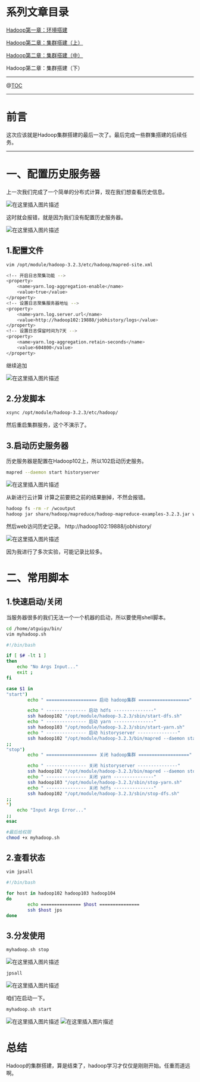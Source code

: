 # 系列文章目录
[Hadoop第一章：环境搭建](https://blog.csdn.net/weixin_50835854/article/details/124135328)

[Hadoop第二章：集群搭建（上）](https://blog.csdn.net/weixin_50835854/article/details/124152234?spm=1001.2014.3001.5501)

[Hadoop第二章：集群搭建（中）](https://blog.csdn.net/weixin_50835854/article/details/124194723)

Hadoop第二章：集群搭建（下）


---

@[TOC](文章目录)

---

# 前言
这次应该就是Hadoop集群搭建的最后一次了。最后完成一些群集搭建的后续任务。

---


# 一、配置历史服务器
上一次我们完成了一个简单的分布式计算，现在我们想查看历史信息。

![在这里插入图片描述](https://img-blog.csdnimg.cn/c2c620b3bb0e49beb817e01077e597f5.png?x-oss-process=image/watermark,type_d3F5LXplbmhlaQ,shadow_50,text_Q1NETiBA6LaF5ZOlLS0=,size_20,color_FFFFFF,t_70,g_se,x_16)

这时就会报错，就是因为我们没有配置历史服务器。

![在这里插入图片描述](https://img-blog.csdnimg.cn/69f1d66ec296471983e971090a3f7630.png?x-oss-process=image/watermark,type_d3F5LXplbmhlaQ,shadow_50,text_Q1NETiBA6LaF5ZOlLS0=,size_20,color_FFFFFF,t_70,g_se,x_16)

## 1.配置文件

```bash
vim /opt/module/hadoop-3.2.3/etc/hadoop/mapred-site.xml 

<!-- 开启日志聚集功能 -->
<property>
    <name>yarn.log-aggregation-enable</name>
    <value>true</value>
</property>
<!-- 设置日志聚集服务器地址 -->
<property>  
    <name>yarn.log.server.url</name>  
    <value>http://hadoop102:19888/jobhistory/logs</value>
</property>
<!-- 设置日志保留时间为7天 -->
<property>
    <name>yarn.log-aggregation.retain-seconds</name>
    <value>604800</value>
</property>
```
继续追加

![在这里插入图片描述](https://img-blog.csdnimg.cn/2c13328c44c94a6bbfb23172d9b833be.png?x-oss-process=image/watermark,type_d3F5LXplbmhlaQ,shadow_50,text_Q1NETiBA6LaF5ZOlLS0=,size_20,color_FFFFFF,t_70,g_se,x_16)
## 2.分发脚本

```bash
xsync /opt/module/hadoop-3.2.3/etc/hadoop/
```
然后重启集群服务，这个不演示了。
## 3.启动历史服务器
历史服务器是配置在Hadoop102上，所以102启动历史服务。
```bash
mapred --daemon start historyserver
```

![在这里插入图片描述](https://img-blog.csdnimg.cn/65a379d6c03f418f89ac73906f105164.png?x-oss-process=image/watermark,type_d3F5LXplbmhlaQ,shadow_50,text_Q1NETiBA6LaF5ZOlLS0=,size_20,color_FFFFFF,t_70,g_se,x_16)

从新进行云计算
计算之前要把之前的结果删掉，不然会报错。

```bash
hadoop fs -rm -r /wcoutput
hadoop jar share/hadoop/mapreduce/hadoop-mapreduce-examples-3.2.3.jar wordcount /wcinput /wcoutput
```
然后web访问历史记录。
http://hadoop102:19888/jobhistory/

![在这里插入图片描述](https://img-blog.csdnimg.cn/4e960afe09f640f6b45fafb2b3f8bdac.png?x-oss-process=image/watermark,type_d3F5LXplbmhlaQ,shadow_50,text_Q1NETiBA6LaF5ZOlLS0=,size_20,color_FFFFFF,t_70,g_se,x_16)

因为我进行了多次实验，可能记录比较多。


# 二、常用脚本
## 1.快速启动/关闭
当服务器很多的我们无法一个一个机器的启动，所以要使用shell脚本。

```bash
cd /home/atguigu/bin/
vim myhadoop.sh

#!/bin/bash

if [ $# -lt 1 ]
then
    echo "No Args Input..."
    exit ;
fi

case $1 in
"start")
        echo " =================== 启动 hadoop集群 ==================="

        echo " --------------- 启动 hdfs ---------------"
        ssh hadoop102 "/opt/module/hadoop-3.2.3/sbin/start-dfs.sh"
        echo " --------------- 启动 yarn ---------------"
        ssh hadoop103 "/opt/module/hadoop-3.2.3/sbin/start-yarn.sh"
        echo " --------------- 启动 historyserver ---------------"
        ssh hadoop102 "/opt/module/hadoop-3.2.3/bin/mapred --daemon start historyserver"
;;
"stop")
        echo " =================== 关闭 hadoop集群 ==================="

        echo " --------------- 关闭 historyserver ---------------"
        ssh hadoop102 "/opt/module/hadoop-3.2.3/bin/mapred --daemon stop historyserver"
        echo " --------------- 关闭 yarn ---------------"
        ssh hadoop103 "/opt/module/hadoop-3.2.3/sbin/stop-yarn.sh"
        echo " --------------- 关闭 hdfs ---------------"
        ssh hadoop102 "/opt/module/hadoop-3.2.3/sbin/stop-dfs.sh"
;;
*)
    echo "Input Args Error..."
;;
esac

#最后给权限
chmod +x myhadoop.sh
```

## 2.查看状态

```bash
vim jpsall

#!/bin/bash

for host in hadoop102 hadoop103 hadoop104
do
        echo =============== $host ===============
        ssh $host jps
done

```
## 3.分发使用

```bash
myhadoop.sh stop
```

![在这里插入图片描述](https://img-blog.csdnimg.cn/fc2c931272c740e3b85273ec9b518359.png?x-oss-process=image/watermark,type_d3F5LXplbmhlaQ,shadow_50,text_Q1NETiBA6LaF5ZOlLS0=,size_20,color_FFFFFF,t_70,g_se,x_16)

```bash
jpsall
```

![在这里插入图片描述](https://img-blog.csdnimg.cn/3c200bcf9e11427482b90a6330cd2de0.png)

咱们在启动一下。

```bash
myhadoop.sh start
```

![在这里插入图片描述](https://img-blog.csdnimg.cn/b8a9a83163ea4fc5815adc6f96cc23b3.png)
![在这里插入图片描述](https://img-blog.csdnimg.cn/30cbed7d39914d53b5fe20519703f3c2.png?x-oss-process=image/watermark,type_d3F5LXplbmhlaQ,shadow_50,text_Q1NETiBA6LaF5ZOlLS0=,size_18,color_FFFFFF,t_70,g_se,x_16)

# 总结
Hadoop的集群搭建，算是结束了，hadoop学习才仅仅是刚刚开始。任重而道远啊。
